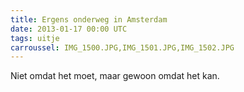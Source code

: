 ```yaml
---
title: Ergens onderweg in Amsterdam
date: 2013-01-17 00:00 UTC
tags: uitje
carroussel: IMG_1500.JPG,IMG_1501.JPG,IMG_1502.JPG
---
```

Niet omdat het moet, maar gewoon omdat het kan.



